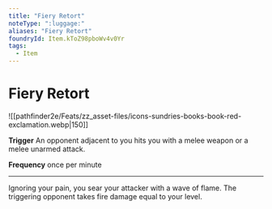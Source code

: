 ```yaml
---
title: "Fiery Retort"
noteType: ":luggage:"
aliases: "Fiery Retort"
foundryId: Item.kToZ98pboWv4v0Yr
tags:
  - Item
---
```


# Fiery Retort
![[pathfinder2e/Feats/zz_asset-files/icons-sundries-books-book-red-exclamation.webp|150]]

**Trigger** An opponent adjacent to you hits you with a melee weapon or a melee unarmed attack.

**Frequency** once per minute

* * *

Ignoring your pain, you sear your attacker with a wave of flame. The triggering opponent takes fire damage equal to your level.
